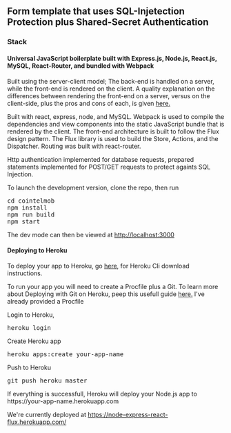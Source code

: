 <h2>Form template that uses SQL-Injetection Protection plus Shared-Secret Authentication</h2>

<h3>Stack</h3>


<h4>Universal JavaScript boilerplate built with Express.js, Node.js, React.js, MySQL, React-Router, and bundled with Webpack</h4>

<p>Built using the server-client model; The back-end is handled on a server, while the front-end is rendered on the client. A quality explanation on the differences between rendering the front-end on a server, versus on the client-side, plus the pros and cons of each, is given <a href="https://spin.atomicobject.com/2015/04/06/web-app-client-side-server-side"/>here.</a>
</p>
<p>
Built with react, express, node, and MySQL.  Webpack is used to compile the dependencies and view components into the static JavaScript bundle that is rendered by the client.  The front-end architecture is built to follow the Flux design pattern.  The Flux library is used to build the Store, Actions, and the Dispatcher.  Routing was built with react-router.  
</p>

<p>
Http authentication implemented for database requests, prepared statements implemented for POST/GET requests to protect againts SQL Injection.
</p>

<p>
To launch the development version, clone the repo, then run
</p>

<pre>
cd cointelmob
npm install
npm run build
npm start
</pre>

<p>The dev mode can then be viewed at <a href="http://localhost:3000"/> http://localhost:3000 </a> </p>

<h4>Deploying to Heroku</h4>

<p>To deploy your app to Heroku, go <a href="https://devcenter.heroku.com/articles/heroku-cli">here</a>, for Heroku Cli download instructions.</p>

<p>To run your app you will need to create a Procfile plus a Git.  To learn more about Deploying with Git on Heroku, peep this usefull guide <a href="https://devcenter.heroku.com/articles/git#deploying-code">here.</a>  I've already provided a Procfile
</p>

<p>
Login to Heroku, 
</p>

<pre>
heroku login
</pre>

<p>
Create Heroku app
</p>

<pre>
heroku apps:create your-app-name  
</pre>

<p>
Push to Heroku
</p>

<pre>
git push heroku master
</pre>

<p>
If everything is successfull, Heroku will deploy your Node.js app to https://your-app-name.herokuapp.com
</p>

<p>
We're currently deployed at <a href="https://node-express-react-flux.herokuapp.com/"> https://node-express-react-flux.herokuapp.com/ </a> </p>
